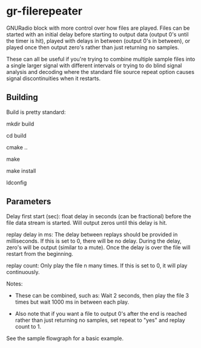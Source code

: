 # gr-filerepeater
GNURadio block with more control over how files are played.  Files can be started with an initial delay before starting to output data 
(output 0's until the timer is hit), played with delays in between (output 0's in between), or played once then output zero's rather than just returning no samples.

These can all be useful if you're trying to combine multiple sample files into a single larger signal with different intervals or trying to do 
blind signal analysis and decoding where the standard file source repeat option causes signal discontinuities when it restarts.
 
## Building
Build is pretty standard:

mkdir build

cd build

cmake ..

make

make install

ldconfig

## Parameters

Delay first start (sec): float delay in seconds (can be fractional) before the file data stream is started.  Will output zeros until this delay is hit.

replay delay in ms: The delay between replays should be provided in milliseconds.  If this is set to 0, there will be no delay.
	During the delay, zero's will be output (similar to a mute).  Once the delay is over the file will restart from the beginning.
	
replay count: Only play the file n many times.  If this is set to 0, it will play continuously.

Notes: 

- These can be combined, such as: Wait 2 seconds, then play the file 3 times but wait 1000 ms in between each play.

- Also note that if you want a file to output 0's after the end is reached rather than just returning no samples, set repeat to "yes" and replay count to 1.

See the sample flowgraph for a basic example.

